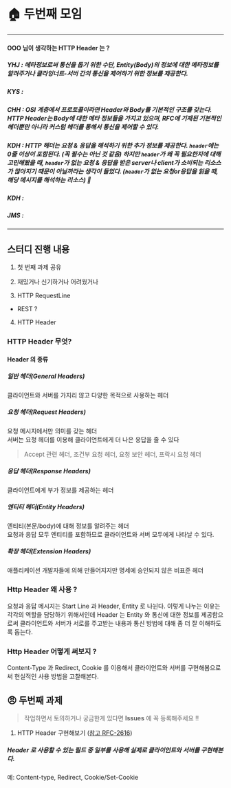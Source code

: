 # :house: 두번째 모임

<hr>

#### OOO 님이 생각하는 HTTP Header 는 ?

##### YHJ : 메타정보로써 통신을 돕기 위한 수단, Entity(Body)의 정보에 대한 메타정보를 알려주거나 클라잉너트-서버 간의 통신을 제어하기 위한 정보를 제공한다.
##### KYS : 
##### CHH : OSI 계층에서 프로토콜이라면 Header와 Body를 기본적인 구조를 갖는다. HTTP Header는 Body에 대한 메타 정보들을 가지고 있으며, RFC에 기재된 기본적인 헤더뿐만 아니라 커스텀 헤더를 통해서 통신을 제어할 수 있다. 
##### KDH : HTTP 헤더는 요청 & 응답을 해석하기 위한 **추가 정보**를 제공한다. `header`에는 0줄 이상이 포함된다. (꼭 필수는 아닌 것 같음) 하지만 `header`가 왜 꼭 필요한지에 대해 고민해봤을 때, `header`가 없는 요청 & 응답을 받은 server나 client가 소비되는 리소스가 많아지기 때문이 아닐까라는 생각이 들었다. (`header`가 없는 요청or응답을 읽을 때, 해당 메시지를 해석하는 리소스) 🤔
##### KDH : 
##### JMS : 

<hr>

## 스터디 진행 내용

1. 첫 번째 과제 공유

2. 재밌거나 신기하거나 어려웠거나

3. HTTP RequestLine

  - REST ?

4. HTTP Header

### HTTP Header 무엇?

#### Header 의 종류 

##### 일반 헤더(General Headers)
클라이언트와 서버를 가지리 않고 다양한 목적으로 사용하는 헤더<br>

##### 요청 헤더(Request Headers)
요청 메시지에서만 의미를 갖는 헤더<br>
서버는 요청 헤더를 이용해 클라이언트에게 더 나은 응답을 줄 수 있다

> Accept 관련 헤더, 조건부 요청 헤더, 요청 보안 헤더, 프락시 요청 헤더

##### 응답 헤더(Response Headers)
클라이언트에게 부가 정보를 제공하는 헤더

##### 엔티티 헤더(Entity Headers)
엔티티(본문/body)에 대해 정보를 알려주는 헤더<br>
요청과 응답 모두 엔티티를 포함하므로 클라이언트와 서버 모두에게 나타날 수 있다.

##### 확장 헤더(Extension Headers)
애플리케이션 개발자들에 의해 만들어지지만 명세에 승인되지 않은 비표준 헤더

### Http Header 왜 사용 ?

요청과 응답 메시지는 Start Line 과 Header, Entity 로 나뉜다.
이렇게 나누는 이유는 각각의 역할을 담당하기 위해서인데 Header 는 Entity 와 통신에 대한 정보를 제공함으로써 클라이언트와 서버가
서로를 주고받는 내용과 통신 방법에 대해 좀 더 잘 이해하도록 돕는다.

### Http Header 어떻게 써보지 ?

Content-Type 과 Redirect, Cookie 를 이용해서 클라이언트와 서버를 구현해봄으로써 현실적인 사용 방법을 고찰해본다.

## :angry: 두번째 과제

> 작업하면서 토의하거나 궁금한게 있다면 **Issues** 에 꼭 등록해주세요 !!

1. HTTP Header 구현해보기 ([참고 RFC-2616](https://tools.ietf.org/html/rfc2616#page-31))

##### Header 로 사용할 수 있는 필드 중 일부를 사용해 실제로 클라이언트와 서버를 구현해본다.

예: Content-type, Redirect, Cookie/Set-Cookie
